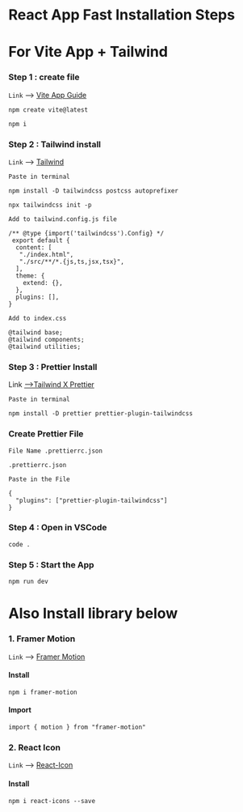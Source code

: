 # React App Fast Installation Steps

# For Vite App + Tailwind

### **Step 1 : create file**

`Link` --> [ Vite App Guide](https://vitejs.dev/guide/)

```
npm create vite@latest
```

```
npm i
```

### **Step 2 : Tailwind install**

`Link` --> [Tailwind](https://tailwindcss.com/docs/guides/vite)

`Paste in terminal`

```
npm install -D tailwindcss postcss autoprefixer
```

```
npx tailwindcss init -p
```

`Add to tailwind.config.js file`

```
/** @type {import('tailwindcss').Config} */
 export default {
  content: [
   "./index.html",
   "./src/**/*.{js,ts,jsx,tsx}",
  ],
  theme: {
    extend: {},
  },
  plugins: [],
}
```

`Add to index.css`

```
@tailwind base;
@tailwind components;
@tailwind utilities;
```

### **Step 3 : Prettier Install**

Link [-->Tailwind X Prettier](https://tailwindcss.com/blog/automatic-class-sorting-with-prettier)

`Paste in terminal`

```
npm install -D prettier prettier-plugin-tailwindcss
```

### Create Prettier File

`File Name .prettierrc.json`

```
.prettierrc.json
```

`Paste in the File`

```
{
  "plugins": ["prettier-plugin-tailwindcss"]
}
```

### **Step 4 : Open in VSCode**

```
code .
```

### **Step 5 : Start the App**

```
npm run dev
```

# Also Install library below

### 1. Framer Motion
`Link` --> [Framer Motion](https://www.framer.com/motion/introduction/)
#### Install
```
npm i framer-motion
```
#### Import
```
import { motion } from "framer-motion"
```

### 2. React Icon
`Link` --> [React-Icon](https://react-icons.github.io/react-icons/)
#### Install
```
npm i react-icons --save
```
